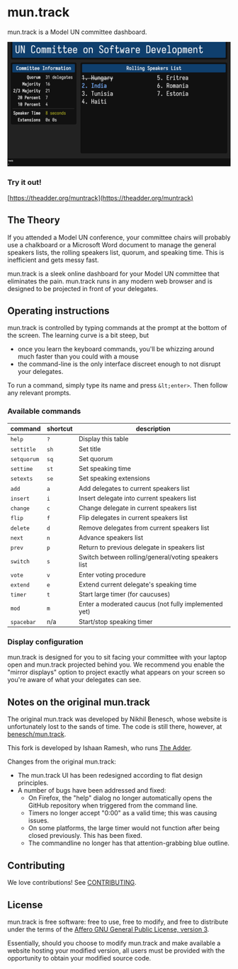 # mun.track

mun.track is a Model UN committee dashboard.

![mun.track dashboard](public/dashboard.png)

### Try it out!

[https://theadder.org/muntrack](https://theadder.org/muntrack)

## The Theory

If you attended a Model UN conference, your committee chairs will probably use a
chalkboard or a Microsoft Word document to manage the general speakers lists,
the rolling speakers list, quorum, and speaking time. This is inefficient and
gets messy fast.

mun.track is a sleek online dashboard for your Model UN committee that
eliminates the pain. mun.track runs in any modern web browser and is designed to
be projected in front of your delegates.

## Operating instructions

mun.track is controlled by typing commands at the prompt at the bottom of the
screen. The learning curve is a bit steep, but

* once you learn the keyboard commands, you'll be whizzing around much faster
  than you could with a mouse
* the command-line is the only interface discreet enough to not disrupt your
  delegates.

To run a command, simply type its name and press `&lt;enter>`. Then follow any
relevant prompts.

### Available commands

| command     | shortcut | description                                          |
|-------------|----------|------------------------------------------------------|
| `help`      | `?`      | Display this table                                   |
| `settitle`  | `sh`     | Set title                                            |
| `setquorum` | `sq`     | Set quorum                                           |
| `settime`   | `st`     | Set speaking time                                    |
| `setexts`   | `se`     | Set speaking extensions                              |
| `add`       | `a`      | Add delegates to current speakers list               |
| `insert`    | `i`      | Insert delegate into current speakers list           |
| `change`    | `c`      | Change delegate in current speakers list             |
| `flip`      | `f`      | Flip delegates in current speakers list              |
| `delete`    | `d`      | Remove delegates from current speakers list          |
| `next`      | `n`      | Advance speakers list                                |
| `prev`      | `p`      | Return to previous delegate in speakers list         |
| `switch`    | `s`      | Switch between rolling/general/voting speakers list  |
| `vote`      | `v`      | Enter voting procedure                               |
| `extend`    | `e`      | Extend current delegate's speaking time              |
| `timer`     | `t`      | Start large timer (for caucuses)                     |
| `mod`       | `m`      | Enter a moderated caucus (not fully implemented yet) |
| `spacebar`  | n/a      | Start/stop speaking timer                            |

### Display configuration

mun.track is designed for you to sit facing your committee with your laptop open
and mun.track projected behind you. We recommend you enable the "mirror
displays" option to project exactly what appears on your screen so you're aware
of what your delegates can see.

## Notes on the original mun.track

The original mun.track was developed by Nikhil Benesch, whose website is unfortunately lost to the sands of time.
The code is still there, however, at [benesch/mun.track](https://github.com/benesch/mun.track).

This fork is developed by Ishaan Ramesh, who runs [The Adder](https://theadder.org).

Changes from the original mun.track:
* The mun.track UI has been redesigned according to flat design principles.
* A number of bugs have been addressed and fixed:
  * On Firefox, the "help" dialog no longer automatically opens the GitHub repository when triggered from the command
line.
  * Timers no longer accept "0:00" as a valid time; this was causing issues.
  * On some platforms, the large timer would not function after being closed previously. This has been fixed.
  * The commandline no longer has that attention-grabbing blue outline.

## Contributing

We love contributions! See [CONTRIBUTING](CONTRIBUTING.md).

## License

mun.track is free software: free to use, free to modify, and free to distribute
under the terms of the [Affero GNU General Public License, version 3][agpl].

Essentially, should you choose to modify mun.track and make available a website
hosting your modified version, all users must be provided with the opportunity
to obtain your modified source code.

[agpl]: http://www.gnu.org/licenses/agpl-3.0.html
